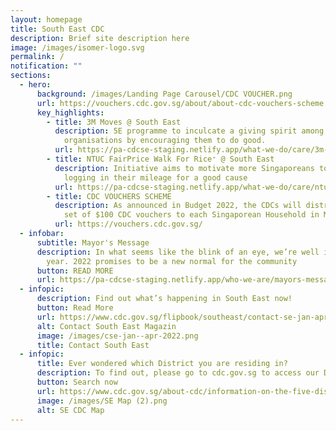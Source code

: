 ```yaml
---
layout: homepage
title: South East CDC
description: Brief site description here
image: /images/isomer-logo.svg
permalink: /
notification: ""
sections:
  - hero:
      background: /images/Landing Page Carousel/CDC VOUCHER.png
      url: https://vouchers.cdc.gov.sg/about/about-cdc-vouchers-scheme
      key_highlights:
        - title: 3M Moves @ South East
          description: 5E programme to inculcate a giving spirit among individuals and
            organisations by encouraging them to do good.
          url: https://pa-cdcse-staging.netlify.app/what-we-do/care/3m-moves-south-east
        - title: NTUC FairPrice Walk For Rice⁺ @ South East
          description: Initiative aims to motivate more Singaporeans to walk or run while
            logging in their mileage for a good cause
          url: https://pa-cdcse-staging.netlify.app/what-we-do/care/ntuc-fairprice-walk-for-rice-south-east
        - title: CDC VOUCHERS SCHEME
          description: As announced in Budget 2022, the CDCs will distribute an additional
            set of $100 CDC vouchers to each Singaporean Household in May 2022.
          url: https://vouchers.cdc.gov.sg/
  - infobar:
      subtitle: Mayor's Message
      description: In what seems like the blink of an eye, we’re well into the new
        year. 2022 promises to be a new normal for the community
      button: READ MORE
      url: https://pa-cdcse-staging.netlify.app/who-we-are/mayors-message
  - infopic:
      description: Find out what’s happening in South East now!
      button: Read More
      url: https://www.cdc.gov.sg/flipbook/southeast/contact-se-jan-apr-2022/index.html#p=1
      alt: Contact South East Magazin
      image: /images/cse-jan--apr-2022.png
      title: Contact South East
  - infopic:
      title: Ever wondered which District you are residing in?
      description: To find out, please go to cdc.gov.sg to access our District Locator.
      button: Search now
      url: https://www.cdc.gov.sg/about-cdc/information-on-the-five-districts
      image: /images/SE Map (2).png
      alt: SE CDC Map
---
```

